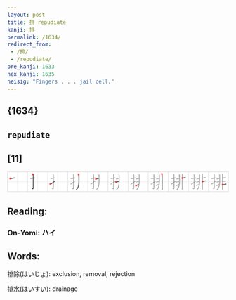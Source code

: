 ```yaml
---
layout: post
title: 排 repudiate
kanji: 排
permalink: /1634/
redirect_from:
 - /排/
 - /repudiate/
pre_kanji: 1633
nex_kanji: 1635
heisig: "Fingers . . . jail cell."
---
```


## {1634}

## `repudiate`

## [11]

<div class="stroke"><img src="../images/E68E92.png" /></div>

## Reading:

### On-Yomi: ハイ

## Words:

排除(はいじょ): exclusion, removal, rejection

排水(はいすい): drainage
